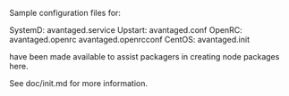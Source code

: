 Sample configuration files for:

SystemD: avantaged.service
Upstart: avantaged.conf
OpenRC:  avantaged.openrc
         avantaged.openrcconf
CentOS:  avantaged.init

have been made available to assist packagers in creating node packages here.

See doc/init.md for more information.
